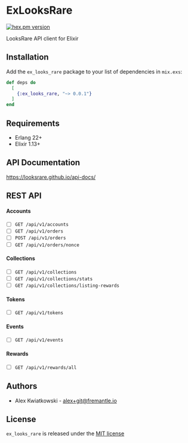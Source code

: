 # ExLooksRare
[![hex.pm version](https://img.shields.io/hexpm/v/ex_looks_rare.svg?style=flat)](https://hex.pm/packages/ex_looks_rare)

LooksRare API client for Elixir

## Installation

Add the `ex_looks_rare` package to your list of dependencies in `mix.exs`:

```elixir
def deps do
  [
    {:ex_looks_rare, "~> 0.0.1"}
  ]
end
```

## Requirements

- Erlang 22+
- Elixir 1.13+

## API Documentation

https://looksrare.github.io/api-docs/

## REST API

#### Accounts

- [ ] `GET /api/v1/accounts`
- [ ] `GET /api/v1/orders`
- [ ] `POST /api/v1/orders`
- [ ] `GET /api/v1/orders/nonce`

#### Collections

- [ ] `GET /api/v1/collections`
- [ ] `GET /api/v1/collections/stats`
- [ ] `GET /api/v1/collections/listing-rewards`

#### Tokens

- [ ] `GET /api/v1/tokens`

#### Events

- [ ] `GET /api/v1/events`

#### Rewards

- [ ] `GET /api/v1/rewards/all`

## Authors

- Alex Kwiatkowski - alex+git@fremantle.io

## License

`ex_looks_rare` is released under the [MIT license](./LICENSE)
